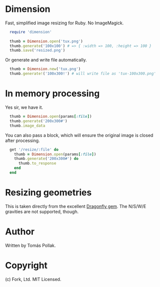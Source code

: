 Dimension
=========

Fast, simplified image resizing for Ruby. No ImageMagick.

``` rb
  require 'dimension'
   
  thumb = Dimension.open('tux.png')
  thumb.generate('100x100') # => { :width => 100, :height => 100 }
  thumb.save('resized.png')
```

Or generate and write file automatically.

``` rb
  thumb = Dimension.new('tux.png')
  thumb.generate!('100x300!') # will write file as 'tux-100x300.png'
```

# In memory processing

Yes sir, we have it.

``` rb
  thumb = Dimension.open(params[:file])
  thumb.generate('200x300#')
  thumb.image_data
```

You can also pass a block, which will ensure the original image is closed after processing.

``` rb
  get '/resize/:file' do
    thumb = Dimension.open(params[:file])
    thumb.generate('200x300#') do
      thumb.to_response
    end
  end
```

# Resizing geometries

This is taken directly from the excellent [Dragonfly gem](http://markevans.github.io/dragonfly/imagemagick/#processors). The N/S/W/E gravities are not supported, though.

Author
======

Written by Tomás Pollak.

Copyright
=========

(c) Fork, Ltd. MIT Licensed.
